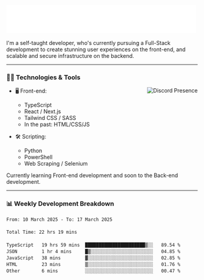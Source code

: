 <img src="assets/wave.svg" alt=":wave:" />

I'm a self-taught developer, who's currently pursuing a Full-Stack development to create stunning user experiences on the front-end, and scalable and secure infrastructure on the backend.

---

### 🧑‍💻 Technologies & Tools

<a href="https://discord.com/users/414304208649453568" target="_blank" rel="nofollow">
   <img src="https://lanyard-profile-readme.vercel.app/api/414304208649453568?idleMessage=Probably%20doing%20something%20else..." alt="Discord Presence" align="right">
</a>

- 🖥️ Front-end:

  - TypeScript
  - React / Next.js
  - Tailwind CSS / SASS
  - In the past: HTML/CSS/JS

- 🛠 Scripting:

  - Python
  - PowerShell
  - Web Scraping / Selenium

Currently learning Front-end development and soon to the Back-end development.

---

### 📊 Weekly Development Breakdown

<!--START_SECTION:waka-->

```txt
From: 10 March 2025 - To: 17 March 2025

Total Time: 22 hrs 19 mins

TypeScript   19 hrs 59 mins  ██████████████████████▒░░   89.54 %
JSON         1 hr 4 mins     █▒░░░░░░░░░░░░░░░░░░░░░░░   04.85 %
JavaScript   38 mins         ▓░░░░░░░░░░░░░░░░░░░░░░░░   02.85 %
HTML         23 mins         ▒░░░░░░░░░░░░░░░░░░░░░░░░   01.76 %
Other        6 mins          ░░░░░░░░░░░░░░░░░░░░░░░░░   00.47 %
```

<!--END_SECTION:waka-->
